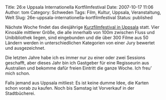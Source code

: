 Title: 26:e Uppsala Internationella Kortfilmfestival
Date: 2007-10-17 11:06
Author: tom
Category: Schweden
Tags: Film, Kultur, Uppsala, Veranstaltung, Welt
Slug: 26e-uppsala-internationella-kortfilmfestival
Status: published

Nächste Woche findet das diesjährige [Kurzfilmfestival in
Uppsala](http://www.shortfilmfestival.com/) statt. Vier Kinosäle
mittlerer Größe, die alle innerhalb von 100m zwischen Fluss und
Unibibliothek liegen, sind eingebunden und die über 300 Filme aus 50
Ländern werden in unterschiedlichen Kategorien von einer Jury bewertet
und ausgezeichnet.

Die letzten Jahre habe ich es immer nur zu einer oder zwei Sessions
geschafft, aber dieses Jahr bin ich Gastgeber für eine Regisseurin aus
Australien und bekomme dafür freien Eintritt die ganze Woche. Ich freu’
mich schon.

Falls jemand aus Uppsala mitliest: Es ist keine dumme Idee, die Karten
schon vorab zu kaufen. Noch bis Samstag ist Vorverkauf in der
Stadtbücherei.

